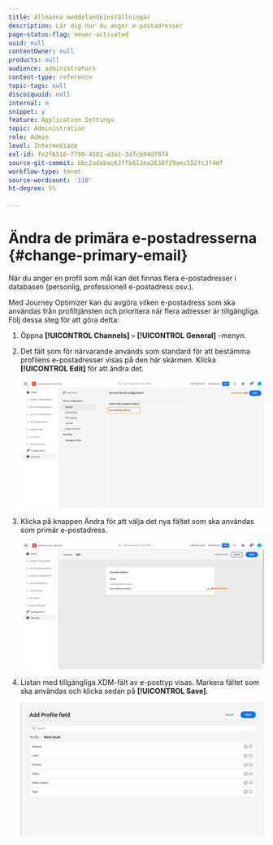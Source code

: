 ```yaml
---
title: Allmänna meddelandeinställningar
description: Lär dig hur du anger e-postadresser
page-status-flag: never-activated
uuid: null
contentOwner: null
products: null
audience: administrators
content-type: reference
topic-tags: null
discoiquuid: null
internal: n
snippet: y
feature: Application Settings
topic: Administration
role: Admin
level: Intermediate
exl-id: fe2f6516-7790-4501-a3a1-3d7cb94d7874
source-git-commit: bbc2adabac63ffb813ea2630f29aec552fc3f4df
workflow-type: tm+mt
source-wordcount: '116'
ht-degree: 5%

---
```


# Ändra de primära e-postadresserna {#change-primary-email}

När du anger en profil som mål kan det finnas flera e-postadresser i databasen (personlig, professionell e-postadress osv.).

Med Journey Optimizer kan du avgöra vilken e-postadress som ska användas från profiltjänsten och prioritera när flera adresser är tillgängliga. Följ dessa steg för att göra detta:

1. Öppna  **[!UICONTROL Channels]** `>` **[!UICONTROL General]** -menyn.
1. Det fält som för närvarande används som standard för att bestämma profilens e-postadresser visas på den här skärmen. Klicka **[!UICONTROL Edit]** för att ändra det.

   ![](../assets/primary-address.png)

1. Klicka på knappen Ändra för att välja det nya fältet som ska användas som primär e-postadress.

   ![](../assets/primary-address-edit.png)

1. Listan med tillgängliga XDM-fält av e-posttyp visas. Markera fältet som ska användas och klicka sedan på **[!UICONTROL Save]**.

   ![](../assets/primary-address-field.png)

<!--1. You can also select an additional field to use as secondary email address. This allows you to determine which field to use if the primary field is empty for a profile. >> will be done later on-->
